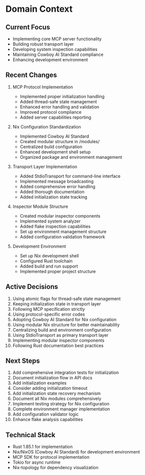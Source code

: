 # Domain Context

## Current Focus
- Implementing core MCP server functionality
- Building robust transport layer
- Developing system inspection capabilities
- Maintaining Cowboy AI Standard compliance
- Enhancing development environment

## Recent Changes
1. MCP Protocol Implementation
   - Implemented proper initialization handling
   - Added thread-safe state management
   - Enhanced error handling and validation
   - Improved protocol compliance
   - Added server capabilities reporting

2. Nix Configuration Standardization
   - Implemented Cowboy AI Standard
   - Created modular structure in /modules/
   - Centralized build configuration
   - Enhanced development shell setup
   - Organized package and environment management

3. Transport Layer Implementation
   - Added StdioTransport for command-line interface
   - Implemented message broadcasting
   - Added comprehensive error handling
   - Added thorough documentation
   - Added initialization state tracking

4. Inspector Module Structure
   - Created modular inspector components
   - Implemented system analyzer
   - Added flake inspection capabilities
   - Set up environment management structure
   - Added configuration validation framework

5. Development Environment
   - Set up Nix development shell
   - Configured Rust toolchain
   - Added build and run support
   - Implemented proper project structure

## Active Decisions
1. Using atomic flags for thread-safe state management
2. Keeping initialization state in transport layer
3. Following MCP specification strictly
4. Using protocol-specific error codes
5. Adopting Cowboy AI Standard for Nix configuration
6. Using modular Nix structure for better maintainability
7. Centralizing build and environment configuration
8. Using StdioTransport as primary transport layer
9. Implementing modular inspector components
10. Following Rust documentation best practices

## Next Steps
1. Add comprehensive integration tests for initialization
2. Document initialization flow in API docs
3. Add initialization examples
4. Consider adding initialization timeout
5. Add initialization state recovery mechanism
6. Document all Nix modules comprehensively
7. Implement testing strategy for Nix configuration
8. Complete environment manager implementation
9. Add configuration validator logic
10. Enhance flake analysis capabilities

## Technical Stack
- Rust 1.85.1 for implementation
- Nix/NixOS (Cowboy AI Standard) for development environment
- MCP SDK for protocol implementation
- Tokio for async runtime
- Nix-topology for dependency visualization 